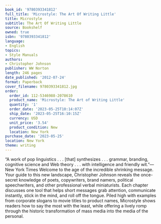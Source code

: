 ```yaml
---
book_id: '9780393341812'
full_title: 'Microstyle: The Art Of Writing Little'
title: Microstyle
subtitle: The Art Of Writing Little
source: Bookshelf
owned: true
isbn: '9780393341812'
language:
- English
topics:
- Style Manuals
authors:
- Christopher Johnson
publisher: WW Norton
length: 246 pages
date_published: '2012-07-24'
format: Paperback
cover_filename: 9780393341812.jpg
order:
  order_id: 112-5346988-2078610
  product_name: 'Microstyle: The Art of Writing Little'
  quantity: '1'
  order_date: '2023-05-25T10:14:07Z'
  ship_date: '2023-05-25T16:10:15Z'
  currency: USD
  unit_price: '3.54'
  product_condition: New
  location: New York
purchase_date: '2023-05-25'
location: New York
theme: writing
---
```

“A work of pop linguistics . . . [that] synthesizes . . . grammar, branding, cognitive science and Web theory . . . with intelligence and friendly wit.”—New York Times
Welcome to the age of the incredible shrinking message. Your guide to this new landscape, Christopher Johnson reveals the once-secret knowledge of poets, copywriters, brand namers, political speechwriters, and other professional verbal miniaturists. Each chapter discusses one tool that helps short messages grab attention, communicate instantly, stick in the mind, and roll off the tongue. Piled high with examples from corporate slogans to movie titles to product names, Microstyle shows readers how to say the most with the least, while offering a lively romp through the historic transformation of mass media into the media of the personal.
